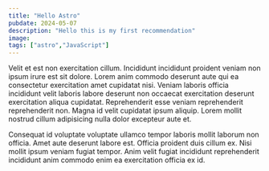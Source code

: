 ```yaml
---
title: "Hello Astro"
pubdate: 2024-05-07
description: "Hello this is my first recommendation"
image: 
tags: ["astro","JavaScript"]
---
```


Velit et est non exercitation cillum. Incididunt incididunt proident veniam non ipsum irure est sit dolore. Lorem anim commodo deserunt aute qui ea consectetur exercitation amet cupidatat nisi. Veniam laboris officia incididunt velit laboris labore deserunt non occaecat exercitation deserunt exercitation aliqua cupidatat. Reprehenderit esse veniam reprehenderit reprehenderit non. Magna id velit cupidatat ipsum aliquip. Lorem mollit nostrud cillum adipisicing nulla dolor excepteur aute et.

Consequat id voluptate voluptate ullamco tempor laboris mollit laborum non officia. Amet aute deserunt labore est. Officia proident duis cillum ex. Nisi mollit ipsum veniam fugiat tempor. Anim velit fugiat incididunt reprehenderit incididunt anim commodo enim ea exercitation officia ex id.